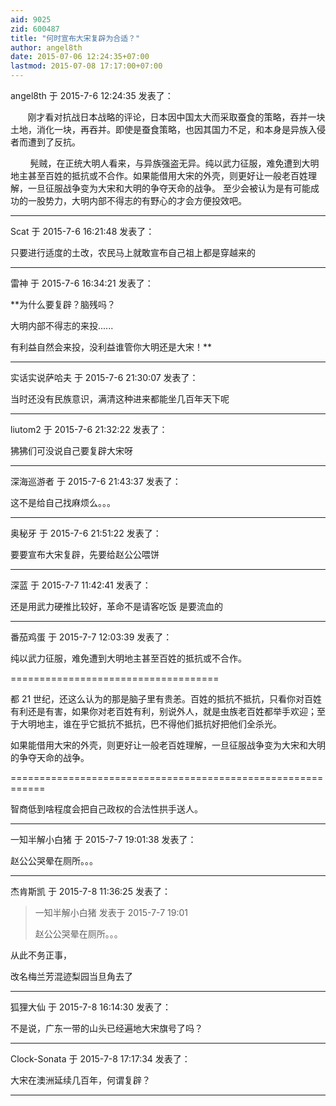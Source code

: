 ```yaml
---
aid: 9025
zid: 600487
title: "何时宣布大宋复辟为合适？"
author: angel8th
date: 2015-07-06 12:24:35+07:00
lastmod: 2015-07-08 17:17:00+07:00
---
```


angel8th 于 2015-7-6 12:24:35 发表了：

&nbsp; &nbsp;&nbsp; &nbsp; 刚才看对抗战日本战略的评论，日本因中国太大而采取蚕食的策略，吞并一块土地，消化一块，再吞并。即使是蚕食策略，也因其国力不足，和本身是异族入侵者而遭到了反抗。

&nbsp; &nbsp;&nbsp; &nbsp;&nbsp;&nbsp;髡贼，在正统大明人看来，与异族强盗无异。纯以武力征服，难免遭到大明地主甚至百姓的抵抗或不合作。如果能借用大宋的外壳，则更好让一般老百姓理解，一旦征服战争变为大宋和大明的争夺天命的战争。 至少会被认为是有可能成功的一股势力，大明内部不得志的有野心的才会方便投效吧。

---

Scat 于 2015-7-6 16:21:48 发表了：

只要进行适度的土改，农民马上就敢宣布自己祖上都是穿越来的

---

雷神 于 2015-7-6 16:34:21 发表了：

\*\*为什么要复辟？脑残吗？

大明内部不得志的来投......

有利益自然会来投，没利益谁管你大明还是大宋！\*\*

---

实话实说萨哈夫 于 2015-7-6 21:30:07 发表了：

当时还没有民族意识，满清这种进来都能坐几百年天下呢

---

liutom2 于 2015-7-6 21:32:22 发表了：

狒狒们可没说自己要复辟大宋呀

---

深海巡游者 于 2015-7-6 21:43:37 发表了：

这不是给自己找麻烦么。。。

---

奥秘牙 于 2015-7-6 21:51:22 发表了：

要要宣布大宋复辟，先要给赵公公喂饼

---

深蓝 于 2015-7-7 11:42:41 发表了：

还是用武力硬推比较好，革命不是请客吃饭 是要流血的

---

番茄鸡蛋 于 2015-7-7 12:03:39 发表了：

纯以武力征服，难免遭到大明地主甚至百姓的抵抗或不合作。

====================================

都 21 世纪，还这么认为的那是脑子里有贵恙。百姓的抵抗不抵抗，只看你对百姓有利还是有害，如果你对老百姓有利，别说外人，就是虫族老百姓都举手欢迎；至于大明地主，谁在乎它抵抗不抵抗，巴不得他们抵抗好把他们全杀光。

如果能借用大宋的外壳，则更好让一般老百姓理解，一旦征服战争变为大宋和大明的争夺天命的战争。

============================================================

智商低到啥程度会把自己政权的合法性拱手送人。

---

一知半解小白猪 于 2015-7-7 19:01:38 发表了：

赵公公哭晕在厕所。。。

---

杰肯斯凯 于 2015-7-8 11:36:25 发表了：

> 一知半解小白猪 发表于 2015-7-7 19:01
>
> 赵公公哭晕在厕所。。。

从此不务正事，

改名梅兰芳混迹梨园当旦角去了

---

狐狸大仙 于 2015-7-8 16:14:30 发表了：

不是说，广东一带的山头已经遍地大宋旗号了吗？

---

Clock-Sonata 于 2015-7-8 17:17:34 发表了：

大宋在澳洲延续几百年，何谓复辟？

---
